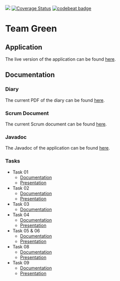 [![](https://gitlab.com/severinkaderli/ch-bfh-bti7081-s2019-green/badges/develop/build.svg)](https://gitlab.com/severinkaderli/ch-bfh-bti7081-s2019-green/pipelines)
[![Coverage Status](https://coveralls.io/repos/github/ch-bfh-bti7081-s2019-green/ch.bfh.bti7081.s2019.green/badge.svg?branch=develop)](https://coveralls.io/github/ch-bfh-bti7081-s2019-green/ch.bfh.bti7081.s2019.green?branch=develop)
[![codebeat badge](https://codebeat.co/badges/829114c3-bfb4-45f7-a853-d1b0c264f46d)](https://codebeat.co/projects/github-com-ch-bfh-bti7081-s2019-green-ch-bfh-bti7081-s2019-green-develop)

# Team Green
## Application
The live version of the application can be found [here](https://pms.schaer.dev/).

## Documentation
### Diary
The current PDF of the diary can be found [here](https://gitlab.com/severinkaderli/ch-bfh-bti7081-s2019-green/builds/artifacts/develop/raw/diary.pdf?job=Doc:PDF).

### Scrum Document
The current Scrum document can be found [here](https://github.com/ch-bfh-bti7081-s2019-green/ch.bfh.bti7081.s2019.green/raw/develop/doc/scrum.ods).

### Javadoc
The Javadoc of the application can be found [here](https://pms.schaer.dev/docs/).

### Tasks
* Task 01
  * [Documentation](https://github.com/ch-bfh-bti7081-s2019-green/ch.bfh.bti7081.s2019.green/raw/develop/doc/task_01/task_01.pdf)
  * [Presentation](https://github.com/ch-bfh-bti7081-s2019-green/ch.bfh.bti7081.s2019.green/raw/develop/doc/task_01/task_01_presentation.pdf)
* Task 02
  * [Documentation](https://github.com/ch-bfh-bti7081-s2019-green/ch.bfh.bti7081.s2019.green/raw/develop/doc/task_02/task_02.pdf)
  * [Presentation](https://github.com/ch-bfh-bti7081-s2019-green/ch.bfh.bti7081.s2019.green/raw/develop/doc/task_02/task_02_presentation.pdf)
* Task 03
  * [Documentation](https://github.com/ch-bfh-bti7081-s2019-green/ch.bfh.bti7081.s2019.green/raw/develop/doc/task_03/task_03.pdf)
* Task 04
  * [Documentation](https://github.com/ch-bfh-bti7081-s2019-green/ch.bfh.bti7081.s2019.green/raw/develop/doc/task_04/task_04.pdf)
  * [Presentation](https://github.com/ch-bfh-bti7081-s2019-green/ch.bfh.bti7081.s2019.green/raw/develop/doc/task_04/task_04_presentation.pdf)
* Task 05 & 06
  * [Documentation](https://github.com/ch-bfh-bti7081-s2019-green/ch.bfh.bti7081.s2019.green/raw/develop/doc/task_05_06/task_05_06.pdf)
  * [Presentation](https://github.com/ch-bfh-bti7081-s2019-green/ch.bfh.bti7081.s2019.green/raw/develop/doc/task_05_06/task_05_06_presentation.pdf)
* Task 08
  * [Documentation](https://gitlab.com/severinkaderli/ch-bfh-bti7081-s2019-green/builds/artifacts/develop/raw/task_08.pdf?job=Doc:PDF)
  * [Presentation](https://gitlab.com/severinkaderli/ch-bfh-bti7081-s2019-green/builds/artifacts/develop/raw/task_08_presentation.pdf?job=Doc:PDF)
* Task 09
  * [Documentation](https://gitlab.com/severinkaderli/ch-bfh-bti7081-s2019-green/builds/artifacts/develop/raw/task_09.pdf?job=Doc:PDF)
  * [Presentation](https://gitlab.com/severinkaderli/ch-bfh-bti7081-s2019-green/builds/artifacts/develop/raw/task_09_presentation.pdf?job=Doc:PDF)

